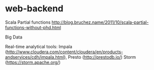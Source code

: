 # web-backend

Scala Partial functions
http://blog.bruchez.name/2011/10/scala-partial-functions-without-phd.html

Big Data

Real-time analytical tools:
Impala (http://www.cloudera.com/content/cloudera/en/products-andservices/cdh/impala.html), 
Presto (http://prestodb.io/)
Storm (https://storm.apache.org/)
